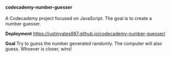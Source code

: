 #### codecademy-number-guesser
A Codecademy project focused on JavaScript. The goal is to create a number guesser.

**Deployment**
https://justinyates887.github.io/codecademy-number-guesser/

**Goal**
Try to guess the number generated randomly. The computer will also guess. Whoever is closer, wins!
